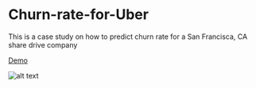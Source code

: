 # Churn-rate-for-Uber
This is a case study on how to predict churn rate for a San Francisca, CA share drive company 

[Demo](https://github.com/itsjameshan/Churn-rate-for-Uber/tree/master/docs)

![alt text](./churn_prediction_notebook_demo.gif)
